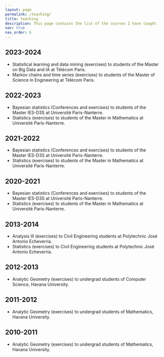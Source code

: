 ```yaml
---
layout: page
permalink: /teaching/
title: teaching
description: This page contains the list of the courses I have taught
nav: true
nav_order: 6
---
```



## 2023-2024
* Statistical learning and data mining (exercises) to students of the Master on Big Data and IA at Télécom Paris.
* Markov chains and time series (exercises) to students of the Master of Science in Engineering at Télécom Paris.

## 2022-2023
* Bayesian statistics (Conferences and exercises) to students of the Master IES-D3S at Université Paris-Nanterre.
* Statistics (exercises) to students of the Master in Mathematics at Université Paris-Nanterre.

## 2021-2022
* Bayesian statistics (Conferences and exercises) to students of the Master IES-D3S at Université Paris-Nanterre.
* Statistics (exercises) to students of the Master in Mathematics at Université Paris-Nanterre.

## 2020-2021
* Bayesian statistics (Conferences and exercises) to students of the Master IES-D3S at Université Paris-Nanterre.
* Statistics (exercises) to students of the Master in Mathematics at Université Paris-Nanterre.

## 2013-2014
* Analysis III (exercises) to Civil Engineering students at Polytechnic José Antonio Echeverría.
* Statistics (exercises) to Civil Engineering students at Polytechnic José Antonio Echeverría.

## 2012-2013
* Analytic Geometry (exercises) to undergrad students of Computer Science, Havana University.

## 2011-2012
* Analytic Geometry (exercises) to undergrad students of Mathematics, Havana University.

## 2010-2011
* Analytic Geometry (exercises) to undergrad students of Mathematics, Havana University.
